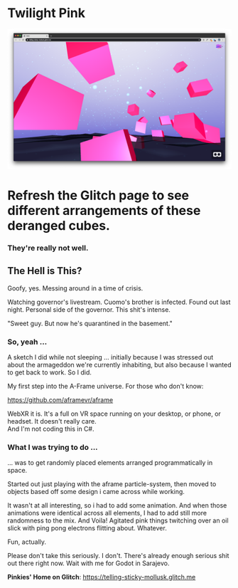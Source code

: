# Twilight Pink

  

  

![Twilight Pink Screenshot](twilight.png)

  

  

# Refresh the Glitch page to see different arrangements of these deranged cubes.

  

### They're really not well.

  

  

## The Hell is This?

  

  

Goofy, yes. Messing around in a time of crisis.

  

Watching governor's livestream. Cuomo's brother is infected. Found out last night. Personal side of the governor. This shit's intense.

  

"Sweet guy. But now he's quarantined in the basement."

  

### So, yeah ...

  

A sketch I did while not sleeping ... initially because I was stressed out about the armageddon we're currently inhabiting, but also because I wanted to get back to work. So I did.

  
My first step into the A-Frame universe. For those who don't know:

https://github.com/aframevr/aframe

  

WebXR it is. It's a full on VR space running on your desktop, or phone, or headset. It doesn't really care.  
And I'm not coding this in C#.

  

### What I was trying to do ...

  

... was to get randomly placed elements arranged programmatically in space.

  

Started out just playing with the aframe particle-system, then moved to objects based off some design i came across while working.

  

It wasn't at all interesting, so i had to add some animation. And when those animations were identical across all elements, I had to add still more randomness to the mix. And Voila! Agitated pink things twitching over an oil slick with ping pong electrons flitting about. Whatever.

  

Fun, actually.

  

Please don't take this seriously. I don't. There's already enough serious shit out there right now. Wait with me for Godot in Sarajevo.

  

**Pinkies' Home on Glitch**: https://telling-sticky-mollusk.glitch.me